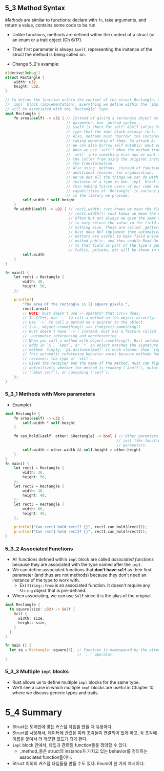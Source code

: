 ## 5_3 Method Syntax

_Methods_ are similar to functions: declare with `fn`, take arguments, and
return a value, contains some code to be run.
- Unlike functions, methods are defined within the context of a struct (or an
    enum or a trait object (Ch 6/17).
- Their first parameter is always `&self`, representing the instance of the
    struct the method is being called on.

- Change 5_2's example:
```rust
#[derive(Debug)]
struct Rectangle {
    width: u32,
    height: u32,
}

// To define the function within the context of the struct Rectangle, start an
// `impl` block (implementation). Everything we define within the `impl` block
// will be associated with the `Rectangle` type.
impl Rectangle {
    fn area(&self) -> u32 { // Instead of giving a rectangle object as a
                            // parameter, use _method syntex_.
                            // &self is short for self: &Self (alias for the
                            // type that the impl block belongs for).
                            // Also, methods must 'borrow' the instance, not
                            // taking ownership of them. So attach &.
                            // We can also borrow self mutably: &mut self.
                            // When we use `self`? When the method transforms
                            // `self` into something else and we want to prevent
                            // the caller from using the original instance after
                            // the transformation.
                            // Also using _methods_ instead of functions has
                            // additional reasons: for organization.
                            // We've put all the things we can do with an
                            // instance of a type in one `impl` block rather
                            // than making future users of our code search for
                            // capabilities of `Rectangle` in various places in
                            // in the library we provide.
        self.width * self.height
    }
    fn width(&self) -> u32 { // rect1.width: rust knows we mean the field.
                             // rect1.width(): rust knows we mean the method.
                             // Often but not always we give the same name
                             // to only return the value in the field and do
                             // nothing else. These are called _getters_, and
                             // Rust does NOT implement them automatically.
                             // Getters are useful to make field private but the
                             // method public, and thus enable Read-Only access
                             // to that field as part of the type's public API.
                             // Public, private, etc will be shown in Ch 7.
        self.width
    }
}

fn main() {
    let rect1 = Rectangle {
        width: 30,
        height: 50,
    };

    println!(
        "The area of the rectangle is {} square pixels.",
        rect1.area()
        // NOTE: Rust doesn't use -> operator that C/C++ does.
        // In C/C++, use `.` to call a method on the object directly.
        // Use `->` to call a method on a pointer to the object.
        // i.e., object->something() === (*object).something()
        // Rust doesn't have `->`; instead, Rust has a feature called
        // _automatic referencing and dereferencing_.
        // When you call a method with object.something(), Rust automatically
        // adds in `&`, `&mut`, or `*` so object matches the signature of the
        // method. Simply, `p1.distance(&p2)` is much cleaner than `(&p1).distance(&p2)`.
        // This automatic referening behavior works because methods have a clear
        // receiver: the type of `self`.
        // Given the receiver and the name of the method, Rust can figure out
        // definitively whether the method is reading (`&self`), mutating
        // (`&mut self`), or consuming (`self`).
    );
}
```

### 5_3_1 Methods with More parameters

- Example)
```rust
impl Rectangle {
    fn area(&self) -> u32 {
        self.width * self.height
    }

    fn can_hold(&self, other: &Rectangle) -> bool { // Other paremters are
                                                   // just like function
                                                   // parameters.
        self.width > other.width && self.height > other.height
    }
}
fn main() {
    let rect1 = Rectangle {
        width: 30,
        height: 50,
    };
    let rect2 = Rectangle {
        width: 10,
        height: 40,
    };
    let rect3 = Rectangle {
        width: 60,
        height: 45,
    };

    println!("Can rect1 hold rect2? {}", rect1.can_hold(&rect2));
    println!("Can rect1 hold rect3? {}", rect1.can_hold(&rect3));
}
```

### 5_3_2 Associated Functions
- All functions defined within `impl` block are called _associated functions_
    because they are associated with the type named after the `impl`.
- We can define associated functions that **don't have `self`** as their first
    parameter (and thus are not methods) because they don't need an instance of
    the type to work with.
  - Ex) `String::from` is an associated function. It doesn't require any
      `String` object that is pre-defined.
- When associating, we can use `Self` since it is the alias of the original.
```rust
impl Rectangle {
  fn square(size: u32) -> Self {
    Self {
      width: size,
      height: size,
    }
  }
}

fn main () {
  let sq = Rectangle::square(3); // Function is namespaced by the struct with
                                 // `::` operator.
}
```

### 5_3_3 Multiple `impl` blocks
- Rust allows us to define multiple `impl` blocks for the same type.
- We'll see a case in which multiple `impl` blocks are useful in Chapter 10,
    where we discuss generic types and traits.

# 5_4 Summary

- Struct는 도메인에 맞는 커스텀 타입을 만들 때 유용하다.
- Struct를 사용해서, 데이터에 관련된 여러 조각들이 연결되어 있게 하고, 각 조각에
    이름을 붙여서 더 깨끗한 코드가 되게 한다.
- `impl` block 안에서, 타입과 관련된 function들을 정의할 수 있다.
  - _method_들은 struct의 instance가 가지고 있는 behavior를 정의하는 associated
      function들이다.
- Struct 이외의 커스텀 타입들을 만들 수도 있다. Enum이 한 가지 예시이다.
